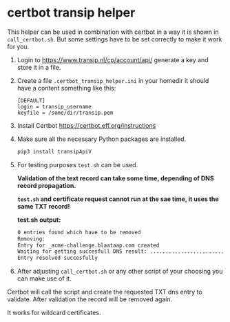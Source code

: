 # certbot transip helper

This helper can be used in combination with certbot in a way it is shown in `call_certbot.sh`. But some settings have to be set correctly to make it work for you.

1. Login to <https://www.transip.nl/cp/account/api/> generate a key and store it in a file.
2. Create a file `.certbot_transip_helper.ini` in your homedir it should have a content something like this:

   ```text
   [DEFAULT]
   login = transip_username
   keyfile = /some/dir/transip.pem
   ```

3. Install Certbot <https://certbot.eff.org/instructions>
4. Make sure all the necessary Python packages are installed.

   ```bash
   pip3 install transipApiV
   ```

5. For testing purposes  `test.sh` can be used.  

   **Validation of the text record can take some time, depending of DNS record propagation.**  

   **`test.sh` and certificate request cannot run at the sae time, it uses the same TXT record!**  

   **test.sh output:**

   ```bash
   0 entries found which have to be removed
   Removing: 
   Entry for _acme-challenge.blaataap.com created
   Waiting for getting succesfull DNS result: ..............................
   Entry resolved succesfully
   ```

6. After adjusting `call_certbot.sh` or any other script of your choosing you can make use of it.

Certbot will call the script and create the requested TXT dns entry to validate. After validation the record will be removed again.

It works for wildcard certificates.
